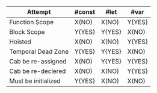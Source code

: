Attempt | #const | #let | #var 
--- | --- | --- | --- 
Function Scope | X(NO) | X(NO) | Y{YES}
Block Scope | Y{YES} | Y{YES} | X(NO) 
Hoisted | X(NO) | X(NO) | Y{YES} 
Temporal Dead Zone | Y{YES} | Y{YES} | X(NO) 
Cab be re-assigned | X(NO) | Y{YES} | Y{YES}
Cab be re-declered | X(NO) | X(NO) | Y{YES} 
Must be initialized | Y{YES} | X(NO) | X(NO) 
